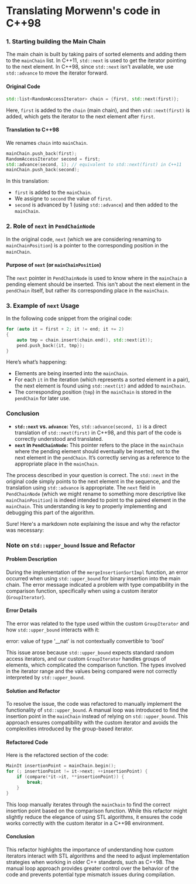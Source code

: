 # Translating Morwenn's code in C++98

### 1. Starting building the Main Chain

The main chain is built by taking pairs of sorted elements and adding them to the `mainChain` list. In C++11, `std::next` is used to get the iterator pointing to the next element. In C++98, since `std::next` isn't available, we use `std::advance` to move the iterator forward.

#### Original Code

```cpp
std::list<RandomAccessIterator> chain = {first, std::next(first)};
```

Here, `first` is added to the `chain` (main chain), and then `std::next(first)` is added, which gets the iterator to the next element after `first`.

#### Translation to C++98

We renames `chain` into `mainChain`.

```cpp
mainChain.push_back(first);
RandomAccessIterator second = first;
std::advance(second, 1); // equivalent to std::next(first) in C++11
mainChain.push_back(second);
```

In this translation:

- `first` is added to the `mainChain`.
- We assigne to `second` the value of `first`.
- `second` is advanced by 1 (using `std::advance`) and then added to the `mainChain`.

### 2. Role of `next` in `PendChainNode`

In the original code, `next` (which we are considering renaming to `mainChainPosition`) is a pointer to the corresponding position in the `mainChain`.

#### Purpose of `next` (or `mainChainPosition`)

The `next` pointer in `PendChainNode` is used to know where in the `mainChain` a pending element should be inserted. This isn't about the next element in the `pendChain` itself, but rather its corresponding place in the `mainChain`.

### 3. Example of `next` Usage

In the following code snippet from the original code:

```cpp
for (auto it = first + 2; it != end; it += 2)
{
    auto tmp = chain.insert(chain.end(), std::next(it));
    pend.push_back({it, tmp});
}
```

Here’s what’s happening:

- Elements are being inserted into the `mainChain`.
- For each `it` in the iteration (which represents a sorted element in a pair), the next element is found using `std::next(it)` and added to `mainChain`.
- The corresponding position (`tmp`) in the `mainChain` is stored in the `pendChain` for later use.

### Conclusion

- **`std::next` vs. `advance`:** Yes, `std::advance(second, 1)` is a direct translation of `std::next(first)` in C++98, and this part of the code is correctly understood and translated.
- **`next` in `PendChainNode`:** This pointer refers to the place in the `mainChain` where the pending element should eventually be inserted, not to the next element in the `pendChain`. It’s correctly serving as a reference to the appropriate place in the `mainChain`.

The process described in your question is correct. The `std::next` in the original code simply points to the next element in the sequence, and the translation using `std::advance` is appropriate. The `next` field in `PendChainNode` (which we might rename to something more descriptive like `mainChainPosition`) is indeed intended to point to the paired element in the `mainChain`. This understanding is key to properly implementing and debugging this part of the algorithm.

Sure! Here's a markdown note explaining the issue and why the refactor was necessary:

### Note on `std::upper_bound` Issue and Refactor

#### Problem Description

During the implementation of the `mergeInsertionSortImpl` function, an error occurred when using `std::upper_bound` for binary insertion into the main chain. The error message indicated a problem with type compatibility in the comparison function, specifically when using a custom iterator (`GroupIterator`).

#### Error Details

The error was related to the type used within the custom `GroupIterator` and how `std::upper_bound` interacts with it:

error: value of type '\_\_nat' is not contextually convertible to 'bool'

This issue arose because `std::upper_bound` expects standard random access iterators, and our custom `GroupIterator` handles groups of elements, which complicated the comparison function. The types involved in the iterator range and the values being compared were not correctly interpreted by `std::upper_bound`.

#### Solution and Refactor

To resolve the issue, the code was refactored to manually implement the functionality of `std::upper_bound`. A manual loop was introduced to find the insertion point in the `mainChain` instead of relying on `std::upper_bound`. This approach ensures compatibility with the custom iterator and avoids the complexities introduced by the group-based iterator.

#### Refactored Code

Here is the refactored section of the code:

```cpp
MainIt insertionPoint = mainChain.begin();
for (; insertionPoint != it->next; ++insertionPoint) {
    if (compare(*it->it, **insertionPoint)) {
        break;
    }
}
```

This loop manually iterates through the `mainChain` to find the correct insertion point based on the comparison function. While this refactor might slightly reduce the elegance of using STL algorithms, it ensures the code works correctly with the custom iterator in a C++98 environment.

#### Conclusion

This refactor highlights the importance of understanding how custom iterators interact with STL algorithms and the need to adjust implementation strategies when working in older C++ standards, such as C++98. The manual loop approach provides greater control over the behavior of the code and prevents potential type mismatch issues during compilation.
